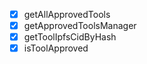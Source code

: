 - [x] getAllApprovedTools
- [x] getApprovedToolsManager
- [x] getToolIpfsCidByHash
- [x] isToolApproved
